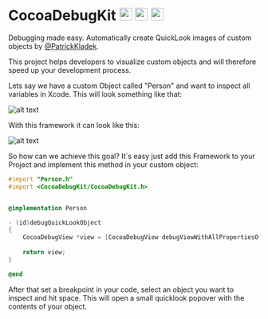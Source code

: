 # CocoaDebugKit <img src="https://raw.githubusercontent.com/Patrick-Kladek/CocoaDebugKit/master/Doc/Build%20Badge.png" height="25">  <img src="https://raw.githubusercontent.com/Patrick-Kladek/CocoaDebugKit/master/Doc/Compatibility%20Badge.png" height="25"> <img src="https://raw.githubusercontent.com/Patrick-Kladek/CocoaDebugKit/master/Doc/Tested%20Badge.png" height="25">

Debugging made easy. Automatically create QuickLook images of custom objects by [@PatrickKladek](https://twitter.com/patrickkladek).


This project helps developers to visualize custom objects and will therefore speed up your development process.

Lets say we have a custom Object called "Person" and want to inspect all variables in Xcode. This will look something like that:

![alt text](https://raw.githubusercontent.com/Patrick-Kladek/CocoaDebugKit/master/Doc/old%20Debug.png "Classic Debug View")

With this framework it can look like this:

![alt text](https://raw.githubusercontent.com/Patrick-Kladek/CocoaDebugKit/master/Doc/new%20Debug.png "Debug View with custom rendered QuickLook image")


So how can we achieve this goal? It´s easy just add this Framework to your Project and implement this method in your custom object:

```objective-c
#import "Person.h"
#import <CocoaDebugKit/CocoaDebugKit.h>


@implementation Person

- (id)debugQuickLookObject
{
	CocoaDebugView *view = [CocoaDebugView debugViewWithAllPropertiesOfObject:self includeSuperclasses:YES];
	
	return view;
}

@end
```

After that set a breakpoint in your code, select an object you want to inspect and hit space. This will open a small quicklook popover with the contents of your object.
